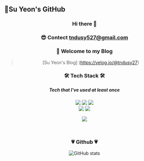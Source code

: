 

<!--
**tndusy27/tndusy27** is a ✨ _special_ ✨ repository because its `README.md` (this file) appears on your GitHub profile.

Here are some ideas to get you started:

- 🔭 I’m currently working on ...
- 🌱 I’m currently learning ...
- 👯 I’m looking to collaborate on ...
- 🤔 I’m looking for help with ...
- 💬 Ask me about ...
- 📫 How to reach me: ...
- 😄 Pronouns: ...
- ⚡ Fun fact: ...
-->
## 🙌Su Yeon's GitHub

<div align = center>

### Hi there 👋
### 😎 Contect tndusy527@gmail.com

### 🙌 Welcome to my Blog
> [Su Yeon's Blog] (https://velog.io/@tndusy27)

 <h3> 🛠 Tech Stack 🛠 </h3>

  <h5> Tech that I've used at least once </h5>
  <img src="https://img.shields.io/badge/HTML-E34F26?style=flat-square&logo=HTML&logoColor=white"/></a>
  <img src="https://img.shields.io/badge/CSS-1572B6?style=flat-square&logo=CSS&logoColor=white"/></a>
  <img src="https://img.shields.io/badge/JavaScript-F7DF1E?style=flat-square&logo=Python&logoColor=white"/></a>
  <br>
  <img src="https://img.shields.io/badge/Python-3776AB?style=flat-square&logo=Python&logoColor=white"/></a>
  <img src="https://img.shields.io/badge/Mysql-4479A1?style=flat-square&logo=Mysql&logoColor=white"/></a>
  <br>
  
  <img src="https://img.shields.io/badge/GitHub-181717?style=flat-square&logo=GitHub&logoColor=white"/></a>
  <br>
  

  
<br/>

### 💗 Github 💗
![GitHub stats](https://github-readme-stats.vercel.app/api?username=tndusy27&show_icons=true&theme=radical)
</div>

